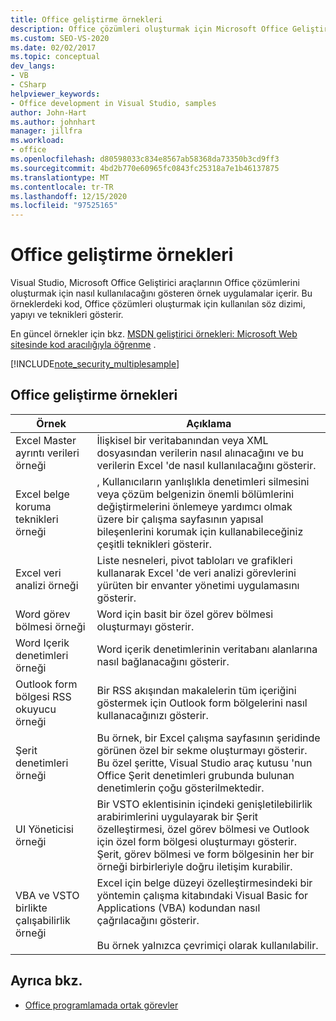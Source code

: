 ```yaml
---
title: Office geliştirme örnekleri
description: Office çözümleri oluşturmak için Microsoft Office Geliştirici araçlarının nasıl kullanılacağını gösteren örnek Visual Studio uygulamaları hakkında bilgi edinin.
ms.custom: SEO-VS-2020
ms.date: 02/02/2017
ms.topic: conceptual
dev_langs:
- VB
- CSharp
helpviewer_keywords:
- Office development in Visual Studio, samples
author: John-Hart
ms.author: johnhart
manager: jillfra
ms.workload:
- office
ms.openlocfilehash: d80598033c834e8567ab58368da73350b3cd9ff3
ms.sourcegitcommit: 4bd2b770e60965fc0843fc25318a7e1b46137875
ms.translationtype: MT
ms.contentlocale: tr-TR
ms.lasthandoff: 12/15/2020
ms.locfileid: "97525165"
---
```

# <a name="office-development-samples"></a>Office geliştirme örnekleri
  Visual Studio, Microsoft Office Geliştirici araçlarının Office çözümlerini oluşturmak için nasıl kullanılacağını gösteren örnek uygulamalar içerir. Bu örneklerdeki kod, Office çözümleri oluşturmak için kullanılan söz dizimi, yapıyı ve teknikleri gösterir.

 En güncel örnekler için bkz. [MSDN geliştirici örnekleri: Microsoft Web sitesinde kod aracılığıyla öğrenme](https://code.msdn.microsoft.com/site/search?query=vsto&f%5B1%5D.Value=vsto&f%5B1%5D.Type=SearchText&f%5B0%5D.Value=11.0&f%5B0%5D.Type=VisualStudioVersion&f%5B0%5D.Text=Visual%20Studio%2011&ac=8) .

 [!INCLUDE[note_security_multiplesample](../vsto/includes/note-security-multiplesample-md.md)]

## <a name="office-development-samples"></a>Office geliştirme örnekleri

|Örnek|Açıklama|
|------------|-----------------|
|Excel Master ayrıntı verileri örneği|İlişkisel bir veritabanından veya XML dosyasından verilerin nasıl alınacağını ve bu verilerin Excel 'de nasıl kullanılacağını gösterir.|
|Excel belge koruma teknikleri örneği|, Kullanıcıların yanlışlıkla denetimleri silmesini veya çözüm belgenizin önemli bölümlerini değiştirmelerini önlemeye yardımcı olmak üzere bir çalışma sayfasının yapısal bileşenlerini korumak için kullanabileceğiniz çeşitli teknikleri gösterir.|
|Excel veri analizi örneği|Liste nesneleri, pivot tabloları ve grafikleri kullanarak Excel 'de veri analizi görevlerini yürüten bir envanter yönetimi uygulamasını gösterir.|
|Word görev bölmesi örneği|Word için basit bir özel görev bölmesi oluşturmayı gösterir.|
|Word Içerik denetimleri örneği|Word içerik denetimlerinin veritabanı alanlarına nasıl bağlanacağını gösterir.|
|Outlook form bölgesi RSS okuyucu örneği|Bir RSS akışından makalelerin tüm içeriğini göstermek için Outlook form bölgelerini nasıl kullanacağınızı gösterir.|
|Şerit denetimleri örneği|Bu örnek, bir Excel çalışma sayfasının şeridinde görünen özel bir sekme oluşturmayı gösterir. Bu özel şeritte, Visual Studio araç kutusu 'nun Office Şerit denetimleri grubunda bulunan denetimlerin çoğu gösterilmektedir.|
|UI Yöneticisi örneği|Bir VSTO eklentisinin içindeki genişletilebilirlik arabirimlerini uygulayarak bir Şerit özelleştirmesi, özel görev bölmesi ve Outlook için özel form bölgesi oluşturmayı gösterir. Şerit, görev bölmesi ve form bölgesinin her bir örneği birbirleriyle doğru iletişim kurabilir.|
|VBA ve VSTO birlikte çalışabilirlik örneği|Excel için belge düzeyi özelleştirmesindeki bir yöntemin çalışma kitabındaki Visual Basic for Applications (VBA) kodundan nasıl çağrılacağını gösterir.<br /><br /> Bu örnek yalnızca çevrimiçi olarak kullanılabilir.|

## <a name="see-also"></a>Ayrıca bkz.
- [Office programlamada ortak görevler](../vsto/common-tasks-in-office-programming.md)
